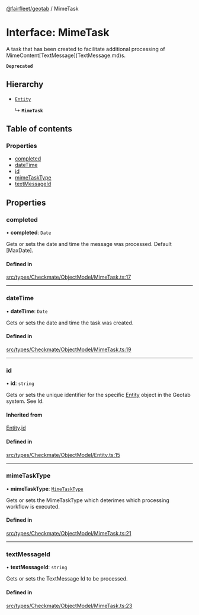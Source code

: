[@fairfleet/geotab](../README.md) / MimeTask

# Interface: MimeTask

<para />
 A task that has been created to facilitate additional processing of MimeContent[TextMessage](TextMessage.md)s.
 <para />

**`Deprecated`**

## Hierarchy

- [`Entity`](Entity.md)

  ↳ **`MimeTask`**

## Table of contents

### Properties

- [completed](MimeTask.md#completed)
- [dateTime](MimeTask.md#datetime)
- [id](MimeTask.md#id)
- [mimeTaskType](MimeTask.md#mimetasktype)
- [textMessageId](MimeTask.md#textmessageid)

## Properties

### completed

• **completed**: `Date`

Gets or sets the date and time the message was processed. Default [MaxDate].

#### Defined in

[src/types/Checkmate/ObjectModel/MimeTask.ts:17](https://github.com/fairfleet/geotab/blob/d57d931/src/types/Checkmate/ObjectModel/MimeTask.ts#L17)

___

### dateTime

• **dateTime**: `Date`

Gets or sets the date and time the task was created.

#### Defined in

[src/types/Checkmate/ObjectModel/MimeTask.ts:19](https://github.com/fairfleet/geotab/blob/d57d931/src/types/Checkmate/ObjectModel/MimeTask.ts#L19)

___

### id

• **id**: `string`

Gets or sets the unique identifier for the specific [Entity](Entity.md) object in the Geotab system. See Id.

#### Inherited from

[Entity](Entity.md).[id](Entity.md#id)

#### Defined in

[src/types/Checkmate/ObjectModel/Entity.ts:15](https://github.com/fairfleet/geotab/blob/d57d931/src/types/Checkmate/ObjectModel/Entity.ts#L15)

___

### mimeTaskType

• **mimeTaskType**: [`MimeTaskType`](MimeTaskType.md)

Gets or sets the MimeTaskType which deterimes which processing workflow is executed.

#### Defined in

[src/types/Checkmate/ObjectModel/MimeTask.ts:21](https://github.com/fairfleet/geotab/blob/d57d931/src/types/Checkmate/ObjectModel/MimeTask.ts#L21)

___

### textMessageId

• **textMessageId**: `string`

Gets or sets the TextMessage Id to be processed.

#### Defined in

[src/types/Checkmate/ObjectModel/MimeTask.ts:23](https://github.com/fairfleet/geotab/blob/d57d931/src/types/Checkmate/ObjectModel/MimeTask.ts#L23)
